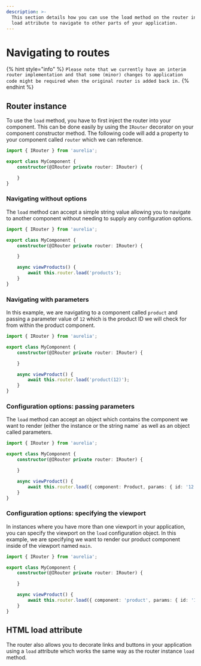 ```yaml
---
description: >-
  This section details how you can use the load method on the router instance or
  load attribute to navigate to other parts of your application.
---
```


# Navigating to routes

{% hint style="info" %}
`Please note that we currently have an interim router implementation and that some (minor) changes to application code might be required when the original router is added back in.`
{% endhint %}

## Router instance

To use the `load` method, you have to first inject the router into your component. This can be done easily by using the `IRouter` decorator on your component constructor method. The following code will add a property to your component called `router` which we can reference.

```typescript
import { IRouter } from 'aurelia';

export class MyComponent {
    constructor(@IRouter private router: IRouter) {

    }
}
```

### Navigating without options

The `load` method can accept a simple string value allowing you to navigate to another component without needing to supply any configuration options.

```typescript
import { IRouter } from 'aurelia';

export class MyComponent {
    constructor(@IRouter private router: IRouter) {

    }

    async viewProducts() {
        await this.router.load('products');
    }
}
```

### Navigating with parameters

In this example, we are navigating to a component called `product` and passing a parameter value of `12` which is the product ID we will check for from within the product component.

```typescript
import { IRouter } from 'aurelia';

export class MyComponent {
    constructor(@IRouter private router: IRouter) {

    }

    async viewProduct() {
        await this.router.load('product(12)');
    }
}
```

### Configuration options: passing parameters

The `load` method can accept an object which contains the component we want to render \(either the instance or the string name\` as well as an object called parameters.

```typescript
import { IRouter } from 'aurelia';

export class MyComponent {
    constructor(@IRouter private router: IRouter) {

    }

    async viewProduct() {
        await this.router.load({ component: Product, params: { id: '12' } });
    }
}
```

### Configuration options: specifying the viewport

In instances where you have more than one viewport in your application, you can specify the viewport on the `load` configuration object. In this example, we are specifying we want to render our product component inside of the viewport named `main`.

```typescript
import { IRouter } from 'aurelia';

export class MyComponent {
    constructor(@IRouter private router: IRouter) {

    }

    async viewProduct() {
        await this.router.load({ component: 'product', params: { id: '12' }, viewport: 'main' });
    }
}
```

## HTML load attribute

The router also allows you to decorate links and buttons in your application using a `load` attribute which works the same way as the router instance `load` method.

